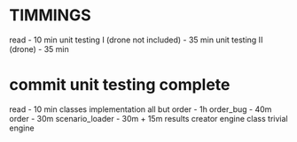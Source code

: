 TIMMINGS
========

read - 10 min
unit testing I (drone not included) - 35 min
unit testing II (drone) - 35 min
# commit unit testing complete
read - 10 min
classes implementation
  all but order - 1h
  order_bug - 40m
  order - 30m
scenario_loader - 30m + 15m
results creator
engine class
trivial engine
